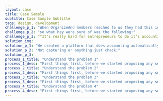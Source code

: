 ```yaml
---
layout: case
title: Case Sample
subtitle: Case Sample Subtitle
tags: design, development
challenge_p_1: "When OrganizeAnd members reached to us they had this idea of making accounting easier and more accessible for small entrepreneurs but they didn’t know where to start and if it would work or not."
challenge_p_2: "so what hey were sure of was the following:"
challenge_p_3: “"It’s really hard for entrepreneurs to do it’s accounting on their own, but they want to save as much as they can specially when they are starting out"”.
solution_img:
solution_p_1: "We created a platform that does accounting automatically, it syncs with the SATs platform and downloads all the received invoices automatically you will have your accounting balances automatically."
solution_p_2: "Not capturing or anything just check."
solution_p_3:
process_1_title: "Understand the problem 1"
process_1_desc: "First things first, before we started proposing any solutions we made sure that we understood the problem so we setup an interview with them so we were cleare about the users problem and the brand goals"
process_2_title: "Understand the problem 2"
process_2_desc: "First things first, before we started proposing any solutions we made sure that we understood the problem so we setup an interview with them so we were cleare about the users problem and the brand goals"
process_3_title: "Understand the problem 3"
process_3_desc: "First things first, before we started proposing any solutions we made sure that we understood the problem so we setup an interview with them so we were cleare about the users problem and the brand goals"
process_4_title: "Understand the problem 4"
process_4_desc: "First things first, before we started proposing any solutions we made sure that we understood the problem so we setup an interview with them so we were cleare about the users problem and the brand goals"
---
```

